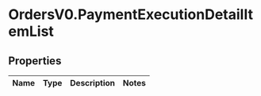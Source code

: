 # OrdersV0.PaymentExecutionDetailItemList

## Properties
Name | Type | Description | Notes
------------ | ------------- | ------------- | -------------


